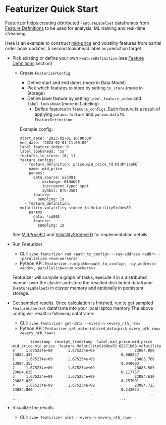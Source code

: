 # Featurizer Quick Start

Featurizer helps creating distributed ```FeatureLabelSet``` dataframes from [Feature Definitions]() to be used for analysis, ML training
and real-time streaming.

Here is an example to construct [mid-price](https://en.wikipedia.org/wiki/Mid_price) and volatility features from partial order book updates, 5 second lookahead label as prediction target

- Pick existing or define your own ```FeatureDefinition``` (see [Feature Definitions]() section)
  - Create ```FeaturizerConfig```
      * Define start and end dates (more in Data Model)
      * Pick which features to store by setting ```to_store``` (more in Storage)
      * Define label feature by setting ```label_feature_index``` and ```label_lookahead``` (more in Labeling)
        * Define features in ```feature_configs```. Each feature is a result of applying ```params:feature``` and 
        ```params:data``` to ```FeatureDefinition```
  
    Example config:

    ```
    start_date: '2023-02-01 10:00:00'
    end_date: '2023-02-01 11:00:00'
    label_feature_index: 0
    label_lookahead: '5s'
    features_to_store: [0, 1]
    feature_configs:
      - feature_definition: price.mid_price_fd.MidPriceFD
        name: mid_price
        params:
          data_source: &id001
            - exchange: BINANCE
              instrument_type: spot
              symbol: BTC-USDT
          feature:
            sampling: 1s
      - feature_definition: volatility.volatility_stddev_fd.VolatilityStddevFD
        params
          data: *id001
          feature:
            sampling: 1s
     ```
  See [MidPriceFD](https://github.com/anovv/svoe/blob/main/featurizer/features/definitions/price/mid_price_fd/mid_price_fd.py) and [VolatilityStddevFD](https://github.com/anovv/svoe/blob/main/featurizer/features/definitions/volatility/volatility_stddev_fd/volatility_stddev_fd.py) for implementation details
  
- Run Featurizer
  - CLI: `svoe featurizer run <path_to_config> --ray-address <addr> --parallelism <num-workers>`
  - Python API: `Featurizer.run(path=<path_to_config>, ray_address=<addr>, parallelism=<num_workers>)`
  
  Featurizer will compile a graph of tasks, execute it in a distributed manner over the cluster and store
  the resulted distributed dataframe (```FeatureLabelSet```) in cluster memory and optionally in persistent storage.
- Get sampled results. Once calculation is finished, run to get sampled ```FeatureLabelSet``` dataframe into your local laptop memory
  The above config will result in following dataframe: 
  - CLI: `svoe featurizer get-data --every-n <every_nth_row>`
  - Python API: `Featurizer.get_materialized_data(pick_every_nth_row=<every_nth_row>)`

  ```
          timestamp  receipt_timestamp  label_mid_price-mid_price  mid_price-mid_price  feature_VolatilityStddevFD_62271b09-volatility
  0     1.675234e+09       1.675234e+09                  23084.800            23084.435                                        0.000547
  1     1.675234e+09       1.675234e+09                  23083.760            23084.355                                        0.040003
  2     1.675234e+09       1.675234e+09                  23083.505            23084.635                                        0.117757
  3     1.675234e+09       1.675234e+09                  23084.610            23085.020                                        0.257091
  4     1.675234e+09       1.675234e+09                  23084.725            23084.800                                        0.242034
  ...            ...                ...                        ...                  ...                                             ...
  ```
- Visualize the results
  - CLI: `svoe featurizer plot --every-n <every_nth_row>`

  